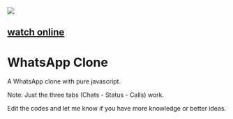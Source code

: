 <div>
  <div>
    <img src="./images/page.gif" />
  </div>
  <h2>
    <a href="https://mohammadbaratii.github.io/WhatsApp-Clone/" target="_blank">watch online</a>
  </h2>
  <h1>WhatsApp Clone</h1>
  <p>A WhatsApp clone with pure javascript.</p>
  <p>Note: Just the three tabs (Chats - Status - Calls) work.</p>
  <p>
    Edit the codes and let me know if you have more knowledge or better ideas.
  </p>
</div>
